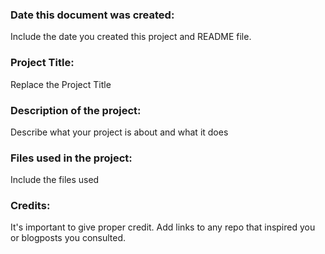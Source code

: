 ### Date this document was created:
Include the date you created this project and README file.

### Project Title:
Replace the Project Title

### Description of the project:
Describe what your project is about and what it does

### Files used in the project:
Include the files used

### Credits:
It's important to give proper credit. Add links to any repo that inspired you or blogposts you consulted.

